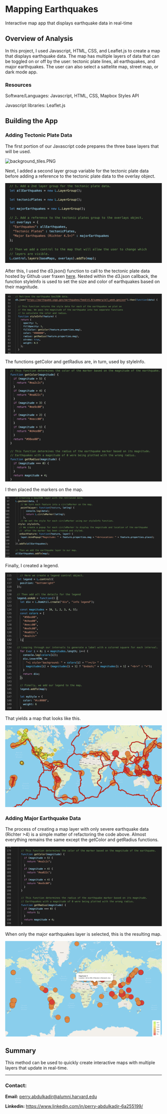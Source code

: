 # Mapping Earthquakes
Interactive map app that displays earthquake data in real-time

## Overview of Analysis
In this project, I used Javascript, HTML, CSS, and Leaflet.js to create a map that displays earthquake data. The map has multiple layers of data that can be toggled on or off by the user: tectonic plate lines, all earthquakes, and major earthquakes. The user can also select a sattelite map, street map, or dark mode app. 

### Resources
Software/Languages: Javascript, HTML, CSS, Mapbox Styles API

Javascript libraries: Leaflet.js


## Building the App

### Adding Tectonic Plate Data
The first portion of our Javascript code prepares the three base layers that will be used. 

![background_tiles.PNG]('Resources/background_tiles.PNG')

Next, I added a second layer group variable for the tectonic plate data before adding a reference to the tectonic plate data to the overlay object.

![layer_group_variable.PNG](Resources/layer_group_variable.PNG)

After this, I used the d3.json() function to call to the tectonic plate data hosted by Github user fraxen [here](https://github.com/fraxen/tectonicplates).
Nested within the d3.json callback, the function styleInfo is used to set the size and color of earthquakes based on their magnitude. 


![styleInfo.PNG](Resources/styleInfo.PNG)

The functions getColor and getRadius are, in turn, used by styleInfo. 

![get_color_get_radius.PNG](Resources/get_color_get_radius.PNG)

I then placed the markers on the map.

![markers1.PNG](Resources/markers1.PNG)

Finally, I created a legend.

![legend1.PNG](Resources/legend1.PNG)

That yields a map that looks like this.

![map1.PNG](Resources/map1.PNG)


### Adding Major Earthquake Data

The process of creating a map layer with only severe earthquake data (Richter >4) is a simple matter of refactoring the code above. Almost everything remains the same except the getColor and getRadius functions.

![get_color2.PNG](Resources/get_color2.PNG)

When only the major earthquakes layer is selected, this is the resulting map.

![map2.PNG](Resources/map2.PNG)



## Summary
This method can be used to quickly create interactive maps with multiple layers that update in real-time.


-----

### **Contact:**

**Email:** perry.abdulkadir@alumni.harvard.edu

**Linkedin:** https://www.linkedin.com/in/perry-abdulkadir-6a255199/
